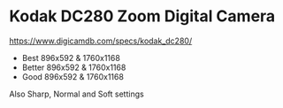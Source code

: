 # Kodak DC280 Zoom Digital Camera

https://www.digicamdb.com/specs/kodak_dc280/

- Best 896x592 & 1760x1168
- Better 896x592 & 1760x1168
- Good 896x592 & 1760x1168

Also Sharp, Normal and Soft settings
